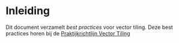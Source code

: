 # Inleiding

Dit document verzamelt _best practices_ voor vector tiling. Deze best practices horen bij de [Praktijkrichtlijn Vector Tiling](https://docs.geostandaarden.nl/serv/vt/)
